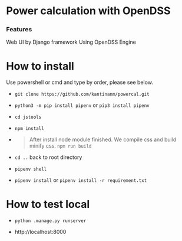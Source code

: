 # Power calculation with OpenDSS

### Features

Web UI by Django framework Using OpenDSS Engine

# How to install

Use powershell or cmd and type by order, please see below.

- `git clone https://github.com/kantinanm/powercal.git`
- `python3 -m pip install pipenv` or `pip3 install pipenv`
- `cd jstools`
- `npm install `

- > After install node module finished. We compile css and build minify css.
  > `npm run build `
- `cd ..` back to root directory
- `pipenv shell`
- `pipenv install` or `pipenv install -r requirement.txt`

# How to test local

- `python .manage.py runserver`

- http://localhost:8000
